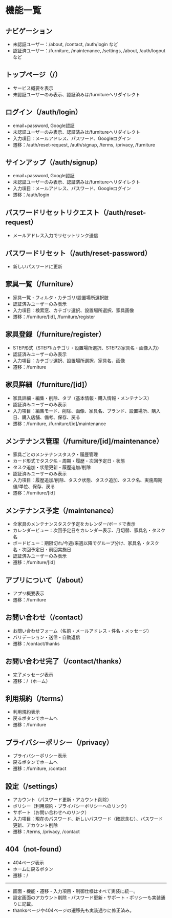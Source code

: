 # 機能一覧

## ナビゲーション

- 未認証ユーザー：/about, /contact, /auth/login など
- 認証済ユーザー：/furniture, /maintenance, /settings, /about, /auth/logout など

## トップページ（/）

- サービス概要を表示
- 未認証ユーザーのみ表示、認証済みは/furnitureへリダイレクト

## ログイン（/auth/login）

- email+password, Google認証
- 未認証ユーザーのみ表示、認証済みは/furnitureへリダイレクト
- 入力項目：メールアドレス、パスワード、Googleログイン
- 遷移：/auth/reset-request, /auth/signup, /terms, /privacy, /furniture

## サインアップ（/auth/signup）

- email+password, Google認証
- 未認証ユーザーのみ表示、認証済みは/furnitureへリダイレクト
- 入力項目：メールアドレス、パスワード、Googleログイン
- 遷移：/auth/login

## パスワードリセットリクエスト（/auth/reset-request）

- メールアドレス入力でリセットリンク送信

## パスワードリセット（/auth/reset-password）

- 新しいパスワードに更新

## 家具一覧（/furniture）

- 家具一覧・フィルタ・カテゴリ/設置場所選択肢
- 認証済みユーザーのみ表示
- 入力項目：検索窓、カテゴリ選択、設置場所選択、家具画像
- 遷移：/furniture/[id], /furniture/register

## 家具登録（/furniture/register）

- STEP形式（STEP1:カテゴリ・設置場所選択、STEP2:家具名・画像入力）
- 認証済みユーザーのみ表示
- 入力項目：カテゴリ選択、設置場所選択、家具名、画像
- 遷移：/furniture

## 家具詳細（/furniture/[id]）

- 家具詳細・編集・削除、タブ（基本情報・購入情報・メンテナンス）
- 認証済みユーザーのみ表示
- 入力項目：編集モード、削除、画像、家具名、ブランド、設置場所、購入日、購入店舗、備考、保存、戻る
- 遷移：/furniture, /furniture/[id]/maintenance

## メンテナンス管理（/furniture/[id]/maintenance）

- 家具ごとのメンテナンスタスク・履歴管理
- カード形式でタスク名・周期・履歴・次回予定日・状態
- タスク追加・状態更新・履歴追加/削除
- 認証済みユーザーのみ表示
- 入力項目：履歴追加/削除、タスク状態、タスク追加、タスク名、実施周期値/単位、保存、戻る
- 遷移：/furniture/[id]

## メンテナンス予定（/maintenance）

- 全家具のメンテナンスタスク予定をカレンダー/ボードで表示
- カレンダービュー：次回予定日をカレンダー表示、月切替、家具名・タスク名
- ボードビュー：期限切れ/今週/来週以降でグループ分け、家具名・タスク名・次回予定日・前回実施日
- 認証済みユーザーのみ表示
- 遷移：/furniture/[id]

## アプリについて（/about）

- アプリ概要表示
- 遷移：/furniture

## お問い合わせ（/contact）

- お問い合わせフォーム（名前・メールアドレス・件名・メッセージ）
- バリデーション・送信・自動返信
- 遷移：/contact/thanks

## お問い合わせ完了（/contact/thanks）

- 完了メッセージ表示
- 遷移：/（ホーム）

## 利用規約（/terms）

- 利用規約表示
- 戻るボタンでホームへ
- 遷移：/furniture

## プライバシーポリシー（/privacy）

- プライバシーポリシー表示
- 戻るボタンでホームへ
- 遷移：/furniture, /contact

## 設定（/settings）

- アカウント（パスワード更新・アカウント削除）
- ポリシー（利用規約・プライバシーポリシーへのリンク）
- サポート（お問い合わせへのリンク）
- 入力項目：現在のパスワード、新しいパスワード（確認含む）、パスワード更新、アカウント削除
- 遷移：/terms, /privacy, /contact

## 404（not-found）

- 404ページ表示
- ホームに戻るボタン
- 遷移：/

---

- 画面・機能・遷移・入力項目・制御仕様はすべて実装に統一。
- 設定画面のアカウント削除・パスワード更新・サポート・ポリシーも実装通りに記載。
- thanksページや404ページの遷移先も実装通りに修正済み。
